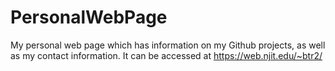 # PersonalWebPage
My personal web page which has information on my Github projects, as well as my contact information. It can be accessed at https://web.njit.edu/~btr2/
